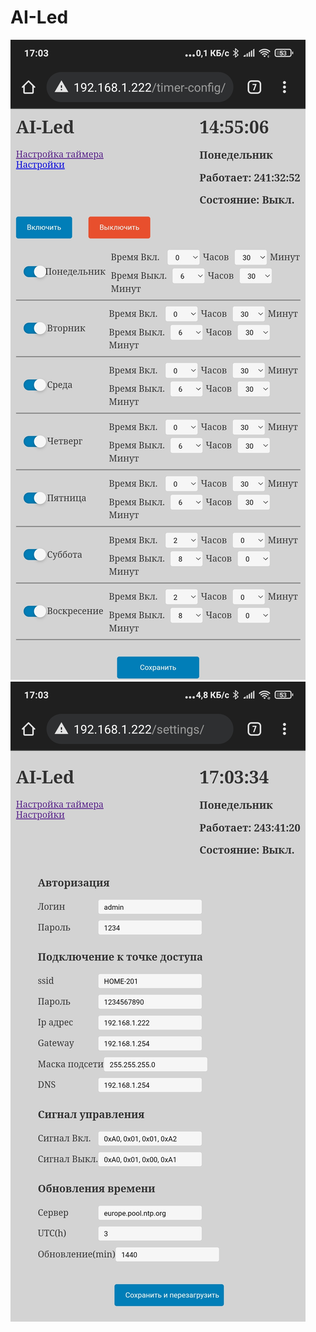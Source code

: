 # AI-Led
![PROJECT_PHOTO1](https://github.com/seba1213/AI-Led/blob/main/demo_pic_1.jpg)
![PROJECT_PHOTO2](https://github.com/seba1213/AI-Led/blob/main/demo_pic_2.jpg)
